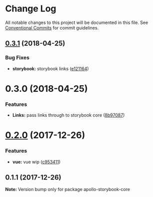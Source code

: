 # Change Log

All notable changes to this project will be documented in this file.
See [Conventional Commits](https://conventionalcommits.org) for commit guidelines.

<a name="0.3.1"></a>
## [0.3.1](https://github.com/abhiaiyer91/apollo-storybook-decorator/compare/apollo-storybook-core@0.3.0...apollo-storybook-core@0.3.1) (2018-04-25)


### Bug Fixes

* **storybook:** storybook links ([e121164](https://github.com/abhiaiyer91/apollo-storybook-decorator/commit/e121164))




<a name="0.3.0"></a>
# 0.3.0 (2018-04-25)


### Features

* **Links:** pass links through to storybook core ([8b97087](https://github.com/abhiaiyer91/apollo-storybook-decorator/commit/8b97087))




<a name="0.2.0"></a>
# [0.2.0](https://github.com/abhiaiyer91/apollo-storybook-decorator/compare/apollo-storybook-core@0.1.1...apollo-storybook-core@0.2.0) (2017-12-26)


### Features

* **vue:** vue wip ([c953411](https://github.com/abhiaiyer91/apollo-storybook-decorator/commit/c953411))




<a name="0.1.1"></a>
## 0.1.1 (2017-12-26)




**Note:** Version bump only for package apollo-storybook-core
